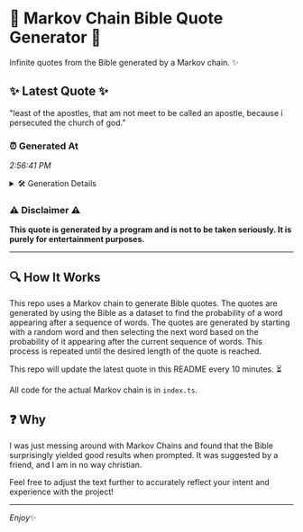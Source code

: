 # 📖 Markov Chain Bible Quote Generator 📖

Infinite quotes from the Bible generated by a Markov chain. ✨

## ✨ Latest Quote ✨
"least of the apostles, that am not meet to be called an apostle, because i persecuted the church of god."

### ⏰ Generated At
*2:56:41 PM*

<details>
    <summary>🛠️ Generation Details</summary>
    <p>
        <strong>🌱 Seed:</strong> least<br>
        <strong>🔄 Iterations:</strong> 19<br>
        <strong>📜 Context History:</strong><br>[ least ]: of<br>[ least, of ]: the<br>[ least, of, the ]: apostles,<br>[ least, of, the, apostles, ]: that<br>[ least, of, the, apostles,, that ]: am<br>[ least, of, the, apostles,, that, am ]: not<br>[ of, the, apostles,, that, am, not ]: meet<br>[ the, apostles,, that, am, not, meet ]: to<br>[ apostles,, that, am, not, meet, to ]: be<br>[ that, am, not, meet, to, be ]: called<br>[ am, not, meet, to, be, called ]: an<br>[ not, meet, to, be, called, an ]: apostle,<br>[ meet, to, be, called, an, apostle, ]: because<br>[ to, be, called, an, apostle,, because ]: i<br>[ be, called, an, apostle,, because, i ]: persecuted<br>[ called, an, apostle,, because, i, persecuted ]: the<br>[ an, apostle,, because, i, persecuted, the ]: church<br>[ apostle,, because, i, persecuted, the, church ]: of<br>[ because, i, persecuted, the, church, of ]: god.<br>
    </p>
</details>

### ⚠️ Disclaimer ⚠️
**This quote is generated by a program and is not to be taken seriously. It is purely for entertainment purposes.**

---

## 🔍 How It Works

This repo uses a Markov chain to generate Bible quotes. The quotes are generated by using the Bible as a dataset to find the probability of a word appearing after a sequence of words. The quotes are generated by starting with a random word and then selecting the next word based on the probability of it appearing after the current sequence of words. This process is repeated until the desired length of the quote is reached.

This repo will update the latest quote in this README every 10 minutes. ⏳

All code for the actual Markov chain is in `index.ts`.

## ❓ Why

I was just messing around with Markov Chains and found that the Bible surprisingly yielded good results when prompted. 
It was suggested by a friend, and I am in no way christian.

Feel free to adjust the text further to accurately reflect your intent and experience with the project!

---

*Enjoy*✨
